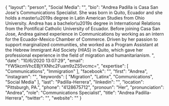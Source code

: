 {
  "layout": "person",
  "Social Media": "",
  "bio": "Andrea Padilla is Casa San Jose's Communications Specialist. She was born in Quito, Ecuador and she holds a master\u2019s degree in Latin American Studies from Ohio University. Andrea has a bachelor\u2019s degree in International Relations from the Pontifical Catholic University of Ecuador.  Before joining Casa San Jose, Andrea gained experience in Communications by working as an intern for the Ecuador-Mexico Chamber of Commerce. Driven by her passion to support marginalized communities, she worked as a Program Assistant at the Hebrew Immigrant Aid Society (HIAS) in Quito, which gave her professional experience in the field of migration and humanitarianism. ",
  "date": "10/6/2020 13:07:29",
  "email": "YW5kcmVhcEBjYXNhc2Fuam9zZS5vcmc=",
  "expertise": [
    "Communications",
    "Immigration"
  ],
  "facebook": "",
  "first": "Andrea",
  "instagram": "",
  "keywords": [
    "Migration",
    "Latinx",
    "Communications",
    "Social Media"
  ],
  "last": "Padilla-Herrera",
  "linkedin": "",
  "location": "Pittsburgh, PA.",
  "phone": "4128675712",
  "pronoun": "Her",
  "pronunciation": "Andrea",
  "role": "Communications Specialist",
  "title": "Andrea Padilla-Herrera",
  "twitter": "",
  "website": ""
}
